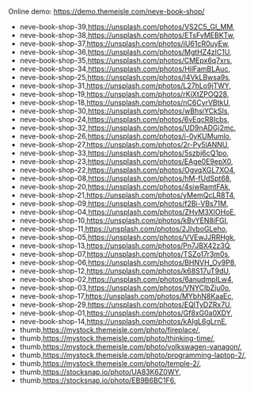 Online demo: https://demo.themeisle.com/neve-book-shop/


- neve-book-shop-39,https://unsplash.com/photos/VS2C5_GI_MM,
- neve-book-shop-38,https://unsplash.com/photos/ETsFvMEBKTw,
- neve-book-shop-37,https://unsplash.com/photos/iU61cR0uyEw,
- neve-book-shop-36,https://unsplash.com/photos/MgtHZ4zlC1U,
- neve-book-shop-35,https://unsplash.com/photos/CMEpx6q7xrs,
- neve-book-shop-34,https://unsplash.com/photos/HilFamBLAuc,
- neve-book-shop-25,https://unsplash.com/photos/I4VkLBwsa9s,
- neve-book-shop-31,https://unsplash.com/photos/L27hLo9jTWY,
- neve-book-shop-19,https://unsplash.com/photos/rKiXtZPOQ28,
- neve-book-shop-18,https://unsplash.com/photos/nC6CyrVBtkU,
- neve-book-shop-30,https://unsplash.com/photos/wBhsiYCkSIs,
- neve-book-shop-24,https://unsplash.com/photos/6vEqcR8Icbs,
- neve-book-shop-32,https://unsplash.com/photos/UD9nADGj2mc,
- neve-book-shop-26,https://unsplash.com/photos/i-0yKUMumlo,
- neve-book-shop-27,https://unsplash.com/photos/2r-Py5lANNU,
- neve-book-shop-33,https://unsplash.com/photos/5szbj6cQ1po,
- neve-book-shop-23,https://unsplash.com/photos/EAge0E9epX0,
- neve-book-shop-22,https://unsplash.com/photos/OgvqXGL7XO4,
- neve-book-shop-08,https://unsplash.com/photos/hM-fUdSpt68,
- neve-book-shop-20,https://unsplash.com/photos/4siwRamtFAk,
- neve-book-shop-21,https://unsplash.com/photos/yMemQcLR8T4,
- neve-book-shop-09,https://unsplash.com/photos/f2Bi-VBs71M,
- neve-book-shop-04,https://unsplash.com/photos/ZHvM3XIOHoE,
- neve-book-shop-10,https://unsplash.com/photos/kBvYEN8iFGI,
- neve-book-shop-11,https://unsplash.com/photos/2JIvboGLeho,
- neve-book-shop-05,https://unsplash.com/photos/VVEwJJRRHgk,
- neve-book-shop-13,https://unsplash.com/photos/Pn7JBX42z3Q,
- neve-book-shop-07,https://unsplash.com/photos/TSZo17r3m0s,
- neve-book-shop-06,https://unsplash.com/photos/BHNVH_Ov9P8,
- neve-book-shop-12,https://unsplash.com/photos/k68S17uT9dU,
- neve-book-shop-02,https://unsplash.com/photos/6anudmpILw4,
- neve-book-shop-03,https://unsplash.com/photos/VNYCIbZju0o,
- neve-book-shop-17,https://unsplash.com/photos/MYbhN8KaaEc,
- neve-book-shop-29,https://unsplash.com/photos/EQlTyDZRx7U,
- neve-book-shop-01,https://unsplash.com/photos/Gf8xG0a0XDY,
- neve-book-shop-14,https://unsplash.com/photos/kAIgL6gLrnE,
- thumb,https://mystock.themeisle.com/photo/fireplace/,
- thumb,https://mystock.themeisle.com/photo/thinking-time/,
- thumb,https://mystock.themeisle.com/photo/volkswagen-vanagon/,
- thumb,https://mystock.themeisle.com/photo/programming-laptop-2/,
- thumb,https://mystock.themeisle.com/photo/temple-2/,
- thumb,https://stocksnap.io/photo/UA83K6Z0WY,
- thumb,https://stocksnap.io/photo/EB9B6BC1F6,